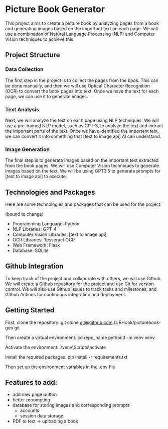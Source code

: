 # Picture Book Generator

This project aims to create a picture book by analyzing pages from a book and generating images based on the important text on each page. We will use a combination of Natural Language Processing (NLP) and Computer Vision techniques to achieve this.

## Project Structure

### Data Collection

The first step in the project is to collect the pages from the book. This can be done manually, and then we will use Optical Character Recognition (OCR) to convert the book pages into text. Once we have the text for each page, we can use it to generate images.

### Text Analysis

Next, we will analyze the text on each page using NLP techniques. We will use a pre-trained NLP model, such as GPT-3, to analyze the text and extract the important parts of the text. Once we have identified the important text, we can convert it into something that [text to image api] AI can understand.

### Image Generation

The final step is to generate images based on the important text extracted from the book pages. We will use Computer Vision techniques to generate images based on the text. We will be using GPT3.5 to generate prompts for [text to image api] to execute.

## Technologies and Packages

Here are some technologies and packages that can be used for the project:

(bound to change)

- Programming Language: Python
- NLP Libraries: GPT-4
- Computer Vision Libraries: [text to image api]
- OCR Libraries: Tesseract OCR
- Web Framework: Flask
- Database: SQLite

## Github Integration

To keep track of the project and collaborate with others, we will use Github. We will create a Github repository for the project and use Git for version control. We will also use Github Issues to track tasks and milestones, and Github Actions for continuous integration and deployment.

## Getting Started

First, clone the repository:
    git clone git@github.com:LLRHook/picturebook-gen.git

Then create a virtual environment:
    cd repo_name
    python3 -m venv venv

Activate the environment:
    .\venv\Scripts\activate

Install the required packages: 
    pip install -r requirements.txt

Then set up the environment variables in the .env file

## Features to add: 

- add new page button
- better proompting
- database for storing images and corresponding prompts
    - accounts 
    - session data storage
- PDF to text -> uploading a book